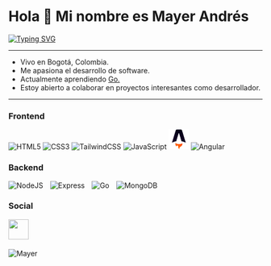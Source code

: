 Hola 👋 Mi nombre es Mayer Andrés
================================

<p align="left">
<a href="https://git.io/typing-svg"><img src="https://readme-typing-svg.demolab.com?font=Fira+Code&duration=2500&pause=340&color=fff&left=true&vLeft=true&width=750&height=80&lines=Desarrollador+Full+Stack+Developer;Aprendiz+y+aventurero+en+busca+de+nuevos+retos;Aprendiendo+hoy,+mañana+y+siempre" alt="Typing SVG"/></a>
</p>

-----------------------------
* Vivo en Bogotá, Colombia.
* Me apasiona el desarrollo de software.
* Actualmente aprendiendo <a href="https://go.dev/">Go.</a>
* Estoy abierto a colaborar en proyectos interesantes como desarrollador.
----------------------------
### Frontend
<p align="left">
<img src="https://raw.githubusercontent.com/danielcranney/readme-generator/main/public/icons/skills/html5-colored.svg" width="40" height="40" alt="HTML5"/>
<img src="https://raw.githubusercontent.com/danielcranney/readme-generator/main/public/icons/skills/css3-colored.svg" width="40" height="40" alt="CSS3"/>
<img src="https://raw.githubusercontent.com/danielcranney/readme-generator/main/public/icons/skills/tailwindcss-colored.svg" width="40" height="40" alt="TailwindCSS"/>
<img src="https://raw.githubusercontent.com/danielcranney/readme-generator/main/public/icons/skills/javascript-colored.svg" width="40" height="40" alt="JavaScript"/>
<img src="https://raw.githubusercontent.com/github/explore/5cc0a03a302ec862c4aeac2a22a513ae31c35432/topics/astro/astro.png" width="40" height="40" alt="Astro"/>
<img src="https://upload.wikimedia.org/wikipedia/commons/thumb/c/cf/Angular_full_color_logo.svg/2048px-Angular_full_color_logo.svg.png" width="50" height="50" alt="Angular"/>
</p>

### Backend
<p align="left">
<img src="https://raw.githubusercontent.com/danielcranney/readme-generator/main/public/icons/skills/nodejs-colored.svg" width="42" height="42" style="padding-right: 10px;" alt="NodeJS"/>
<img src="https://raw.githubusercontent.com/danielcranney/readme-generator/main/public/icons/skills/express-colored.svg" width="42" height="42" style="padding-right: 10px;" alt="Express"/>
<img src="https://seeklogo.com/images/G/go-logo-046185B647-seeklogo.com.png" width="38" height="38" style="padding-right: 10px;" alt="Go"/>
<img src="https://raw.githubusercontent.com/danielcranney/readme-generator/main/public/icons/skills/mongodb-colored.svg" width="40" height="42" style="padding-right: 10px;" alt="MongoDB"/>


### Social
<p align="left"> <a href="https://www.linkedin.com/in/mayer-chaves-90116824b/" target="_blank" rel="noreferrer"><img src="https://raw.githubusercontent.com/danielcranney/readme-generator/main/public/icons/socials/linkedin.svg" width="40" height="40" /></a></p>

<img align="center" src="https://github-readme-stats.vercel.app/api/top-langs?username=Mayer-04&theme=algolia&hide_border=true&show_icons=true&locale=en&layout=compact" alt="Mayer"/>
